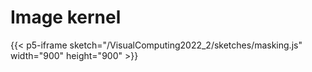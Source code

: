 # Image kernel

{{< p5-iframe sketch="/VisualComputing2022_2/sketches/masking.js" width="900" height="900" >}}
